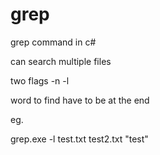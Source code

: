 # grep
grep command in c#

can search multiple files

two flags -n -l

word to find have to be at the end


eg.

grep.exe -l test.txt test2.txt "test"
